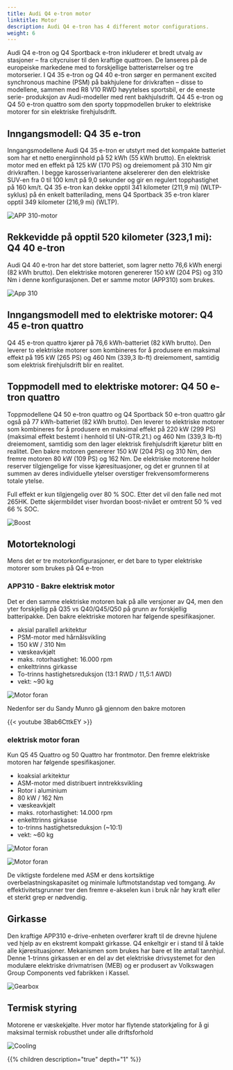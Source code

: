 ```yaml
---
title: Audi Q4 e-tron motor
linktitle: Motor
description: Audi Q4 e-tron has 4 different motor configurations.
weight: 6
---
```

Audi Q4 e-tron og Q4 Sportback e-tron inkluderer et bredt utvalg av stasjoner – fra citycruiser til den kraftige quattroen. De lanseres på de europeiske markedene med to forskjellige batteristørrelser og tre motorserier. I Q4 35 e-tron og Q4 40 e-tron sørger en permanent excited synchronous machine (PSM) på bakhjulene for drivkraften – disse to modellene, sammen med R8 V10 RWD høyytelses sportsbil, er de eneste serie- produksjon av Audi-modeller med rent bakhjulsdrift. Q4 45 e-tron og Q4 50 e-tron quattro som den sporty toppmodellen bruker to elektriske motorer for sin elektriske firehjulsdrift.

## Inngangsmodell: Q4 35 e-tron

Inngangsmodellene Audi Q4 35 e-tron er utstyrt med det kompakte batteriet som har et netto energiinnhold på 52 kWh (55 kWh brutto). En elektrisk motor med en effekt på 125 kW (170 PS) og
dreiemoment på 310 Nm gir drivkraften. I begge karosserivariantene akselererer den den elektriske SUV-en fra 0 til 100 km/t på 9,0 sekunder og gir en regulert topphastighet på 160 km/t.
Q4 35 e-tron kan dekke opptil 341 kilometer (211,9 mi) (WLTP-syklus) på én enkelt batterilading, mens Q4 Sportback 35 e-tron klarer opptil 349 kilometer (216,9 mi) (WLTP).

![APP 310-motor](app310b.jpg "APP 310-motor")

## Rekkevidde på opptil 520 kilometer (323,1 mi): Q4 40 e-tron

Audi Q4 40 e-tron har det store batteriet, som lagrer netto 76,6 kWh energi (82 kWh brutto).
Den elektriske motoren genererer 150 kW (204 PS) og 310 Nm i denne konfigurasjonen. Det er samme motor (APP310) som brukes.

![App 310](app310bag.jpg "APP 310-motoren er så liten at den får plass i en pose")

## Inngangsmodell med to elektriske motorer: Q4 45 e-tron quattro

Q4 45 e-tron quattro kjører på 76,6 kWh-batteriet (82 kWh brutto). Den leverer to elektriske motorer som kombineres for å produsere en maksimal effekt på 195 kW (265 PS) og 460 Nm (339,3 lb-ft) dreiemoment, samtidig som elektrisk firehjulsdrift blir en realitet.

## Toppmodell med to elektriske motorer: Q4 50 e-tron quattro

Toppmodellene Q4 50 e-tron quattro og Q4 Sportback 50 e-tron quattro går også på 77 kWh-batteriet (82 kWh brutto). Den leverer to elektriske motorer som kombineres for å produsere en maksimal effekt på 220 kW (299 PS) (maksimal effekt bestemt i henhold til UN-GTR.21.) og 460 Nm (339,3 lb-ft) dreiemoment, samtidig som den lager elektrisk firehjulsdrift kjøretur blitt en realitet. Den bakre motoren genererer 150 kW (204 PS) og 310 Nm, den fremre motoren 80 kW (109 PS) og 162 Nm. De elektriske motorene holder reserver tilgjengelige for visse kjøresituasjoner, og det er grunnen til at summen av deres individuelle ytelser overstiger frekvensomformerens totale ytelse.

Full effekt er kun tilgjengelig over 80 % SOC. Etter det vil den falle ned mot 265HK. Dette skjermbildet viser hvordan boost-nivået er omtrent 50 % ved 66 % SOC.

![Boost](boost.jpg "omtrent 50 % boost ved 66 % SOC")

## Motorteknologi

Mens det er tre motorkonfigurasjoner, er det bare to typer elektriske motorer som brukes på Q4 e-tron

### APP310 - Bakre elektrisk motor

Det er den samme elektriske motoren bak på alle versjoner av Q4, men den yter forskjellig
på Q35 vs Q40/Q45/Q50 på grunn av forskjellig batteripakke. Den bakre elektriske motoren har følgende spesifikasjoner.

- aksial parallell arkitektur
- PSM-motor med hårnålsvikling
- 150 kW / 310 Nm
- væskeavkjølt
- maks. rotorhastighet: 16.000 rpm
- enkelttrinns girkasse
- To-trinns hastighetsreduksjon (13:1 RWD / 11,5:1 AWD)
- vekt: ~90 kg

![Motor foran](rearmotor_1.jpg "Elektrisk motor bak")

Nedenfor ser du Sandy Munro gå gjennom den bakre motoren

{{< youtube 3Bab6CttkEY >}}


### elektrisk motor foran

Kun Q5 45 Quattro og 50 Quattro har frontmotor. Den fremre elektriske motoren har følgende spesifikasjoner.

- koaksial arkitektur
- ASM-motor med distribuert inntrekksvikling
- Rotor i aluminium
- 80 kW / 162 Nm
- væskeavkjølt
- maks. rotorhastighet: 14.000 rpm
- enkelttrinns girkasse
- to-trinns hastighetsreduksjon (~10:1)
- vekt: ~60 kg

![Motor foran](frontmotor_1.jpg "Elektrisk motor foran")

![Motor foran](frontmotor_2.jpg "Elektrisk motor foran")

De viktigste fordelene med ASM er dens kortsiktige overbelastningskapasitet og minimale luftmotstandstap ved tomgang. Av effektivitetsgrunner trer den fremre e-akselen kun i bruk når høy kraft eller et sterkt grep er nødvendig.

## Girkasse

Den kraftige APP310 e-drive-enheten overfører kraft til de drevne hjulene ved hjelp av en ekstremt kompakt girkasse. Q4 enkeltgir er i stand til å takle alle kjøresituasjoner. Mekanismen som brukes har bare et lite antall tannhjul. Denne 1-trinns girkassen er en del av det elektriske drivsystemet for den modulære elektriske drivmatrisen (MEB) og er produsert av Volkswagen Group Components ved fabrikken i Kassel.

![Gearbox](gearbox.jpg "APP310 gearbox")

## Termisk styring

Motorene er væskekjølte. Hver motor har flytende statorkjøling for å gi maksimal termisk robusthet under alle driftsforhold

![Cooling](cooling.jpg "Audi Q4 45/50 e-tron væskekjøling av front- og bakmotorer")

{{% children description="true" depth="1" %}}
